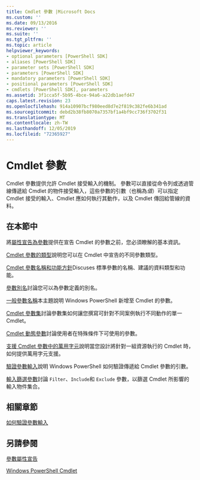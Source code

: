 ```yaml
---
title: Cmdlet 參數 |Microsoft Docs
ms.custom: ''
ms.date: 09/13/2016
ms.reviewer: ''
ms.suite: ''
ms.tgt_pltfrm: ''
ms.topic: article
helpviewer_keywords:
- optional parameters [PowerShell SDK]
- aliases [PowerShell SDK]
- parameter sets [PowerShell SDK]
- parameters [PowerShell SDK]
- mandatory parameters [PowerShell SDK]
- positional parameters [PowerShell SDK]
- cmdlets [PowerShell SDK], parameters
ms.assetid: 3f1cca5f-5b95-4bce-94a6-a22db1aefd47
caps.latest.revision: 23
ms.openlocfilehash: 914a10907bcf980eed8d7e2f819c382fe6b341ad
ms.sourcegitcommit: debd2b38fb8070a7357bf1a4bf9cc736f3702f31
ms.translationtype: MT
ms.contentlocale: zh-TW
ms.lasthandoff: 12/05/2019
ms.locfileid: "72365927"
---
```

# <a name="cmdlet-parameters"></a>Cmdlet 參數

Cmdlet 參數提供允許 Cmdlet 接受輸入的機制。 參數可以直接從命令列或透過管線傳遞給 Cmdlet 的物件接受輸入，這些參數的引數（也稱為*值*）可以指定 Cmdlet 接受的輸入、Cmdlet 應如何執行其動作，以及 Cmdlet 傳回給管線的資料。

## <a name="in-this-section"></a>在本節中

將[屬性宣告為參數](./declaring-properties-as-parameters.md)提供在宣告 Cmdlet 的參數之前，您必須瞭解的基本資訊。

[Cmdlet 參數的類型](./types-of-cmdlet-parameters.md)說明您可以在 Cmdlet 中宣告的不同參數類型。

[Cmdlet 參數名稱和功能方針](./standard-cmdlet-parameter-names-and-types.md)Discuses 標準參數的名稱、建議的資料類型和功能。

[參數別名](./parameter-aliases.md)討論您可以為參數定義的別名。

[一般參數名稱](./common-parameter-names.md)本主題說明 Windows PowerShell 新增至 Cmdlet 的參數。

[Cmdlet 參數集](./cmdlet-parameter-sets.md)討論參數集如何讓您撰寫可針對不同案例執行不同動作的單一 Cmdlet。

[Cmdlet 動態參數](./cmdlet-dynamic-parameters.md)討論使用者在特殊條件下可使用的參數。

[支援 Cmdlet 參數中的萬用字元](./supporting-wildcard-characters-in-cmdlet-parameters.md)說明當您設計將針對一組資源執行的 Cmdlet 時，如何提供萬用字元支援。

[驗證參數輸入](./validating-parameter-input.md)說明 Windows PowerShell 如何驗證傳遞給 Cmdlet 參數的引數。

[輸入篩選參數](./input-filter-parameters.md)討論 `Filter`、`Include`和 `Exclude` 參數，以篩選 Cmdlet 所影響的輸入物件集合。

## <a name="related-sections"></a>相關章節

[如何驗證參數輸入](./how-to-validate-parameter-input.md)

## <a name="see-also"></a>另請參閱

[參數屬性宣告](./parameter-attribute-declaration.md)

[Windows PowerShell Cmdlet](./cmdlet-overview.md)
